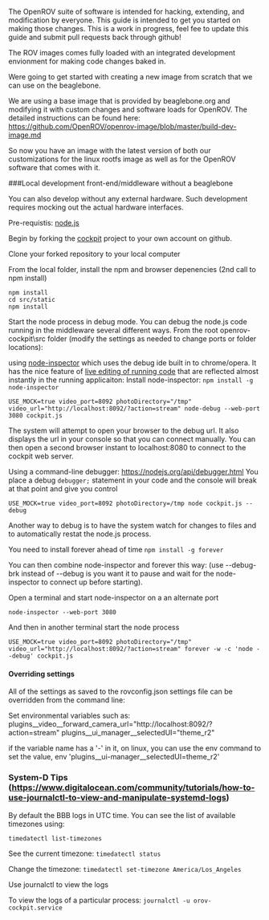 
The OpenROV suite of software is intended for hacking, extending, and modification by everyone.  This guide is intended to get you started on making those changes.  This is a work in progress, feel fee to update this guide and submit pull requests back through github!

The ROV images comes fully loaded with an integrated development envionment for making code changes baked in.  

Were going to get started with creating a new image from scratch that we can use on the beaglebone.  

We are using a base image that is provided by beaglebone.org and modifying it with custom changes and software loads for OpenROV.  The detailed instructions can be found here: https://github.com/OpenROV/openrov-image/blob/master/build-dev-image.md

So now you have an image with the latest version of both our customizations for the linux rootfs image as well as for the OpenROV software that comes with it.


###Local development front-end/middleware without a beaglebone 

You can also develop without any external hardware.  Such development requires mocking out the actual hardware interfaces.

Pre-requistis:
[node.js](https://nodejs.org)

Begin by forking the [cockpit](https://github.com/openrov/openrov-cockpit) project to your own account on github.

Clone your forked repository to your local computer

From the local folder, install the npm and browser depenencies (2nd call to npm install)

```
npm install
cd src/static
npm install
```

Start the node process in debug mode.  You can debug the node.js code running in the middleware several different ways. From the root openrov-cockpit\src folder (modify the settings as needed to change ports or folder locations):

using [node-inspector](https://github.com/node-inspector/node-inspector) which uses the debug ide built in to chrome/opera.  It has the nice feature of [live editing of running code](https://github.com/node-inspector/node-inspector/wiki/LiveEdit) that are reflected almost instantly in the running applicaiton:
Install node-inspector: `npm install -g node-inspector`

```
USE_MOCK=true video_port=8092 photoDirectory="/tmp" video_url="http://localhost:8092/?action=stream" node-debug --web-port 3080 cockpit.js
```
The system will attempt to open your browser to the debug url. It also displays the url in your console so that you can connect manually.  You can then open a second browser instant to localhost:8080 to connect to the cockpit web server.  


Using a command-line debugger: https://nodejs.org/api/debugger.html
You place a debug `debugger;` statement in your code and the console will break at that point and give you control

```
USE_MOCK=true video_port=8092 photoDirectory=/tmp node cockpit.js --debug
```

Another way to debug is to have the system watch for changes to files and to automatically restat the node.js process.

You need to install forever ahead of time `npm install -g forever`

You can then combine node-inspector and forever this way:  (use --debug-brk instead of --debug is you want it to pause and wait for the node-inspector to connect up before starting).

Open a terminal and start node-inspector on a an alternate port
```
node-inspector --web-port 3080
```

And then in another terminal start the node process
```
USE_MOCK=true video_port=8092 photoDirectory="/tmp" video_url="http://localhost:8092/?action=stream" forever -w -c 'node --debug' cockpit.js
```
#### Overriding settings
All of the settings as saved to the rovconfig.json settings file can be overridden from the command line:

Set environmental variables such as:
plugins__video__forward_camera_url="http://localhost:8092/?action=stream" plugins__ui_manager__selectedUI="theme_r2"

if the variable name has a '-' in it, on linux, you can use the env command to set the value, env 'plugins__ui-manager__selectedUI=theme_r2'

### System-D Tips (https://www.digitalocean.com/community/tutorials/how-to-use-journalctl-to-view-and-manipulate-systemd-logs)
By default the BBB logs in UTC time.  You can see the list of available timezones using:

`timedatectl list-timezones`

See the current timezone: `timedatectl status`

Change the timezone:  `timedatectl set-timezone America/Los_Angeles`

Use journalctl to view the logs

To view the logs of a particular process: `journalctl -u orov-cockpit.service`




